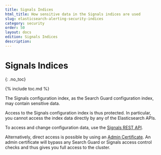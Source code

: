 ```yaml
---
title: Signals Indices
html_title: How sensitive data in the Signals indices are used
slug: elasticsearch-alerting-security-indices
category: security
order: 50
layout: docs
edition: Signals Indices
description: 
---
```


<!--- Copyright 2019 floragunn GmbH -->

# Signals Indices
{: .no_toc}

{% include toc.md %}

The Signals configuration index, as the Search Guard configuration index, may contain sensitive data.

Access to the Signals configuration index is thus protected. In particular, you cannot access the index data directly by any of the Elasticsearch APIs.

To access and change configuration data, use the [Signals REST API](rest_api.md).

Alternatively, direct access is possible by using an [Admin Certificate](configuring-tls#configuring-admin-certificates). An admin certificate will bypass any Search Guard or Signals access control checks and thus gives you full access to the cluster.
